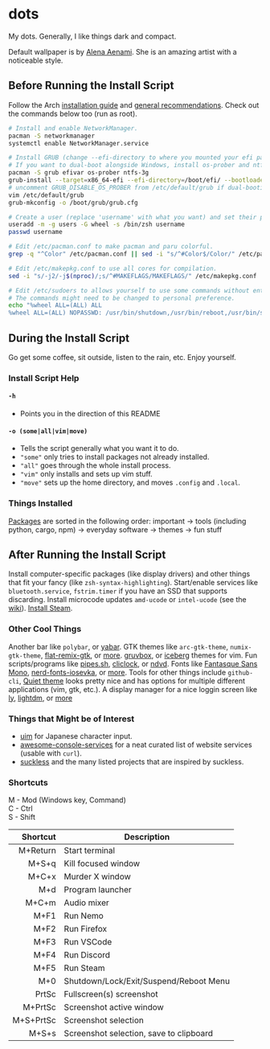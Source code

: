 # dots
 My dots. Generally, I like things dark and compact.

Default wallpaper is by [Alena Aenami](https://www.artstation.com/aenamiart). She is an amazing artist with a noticeable style.

## Before Running the Install Script
Follow the Arch [installation guide](https://wiki.archlinux.org/title/Installation_guide) and [general recommendations](https://wiki.archlinux.org/title/General_recommendations). 
Check out the commands below too (run as root).

```sh
# Install and enable NetworkManager.
pacman -S networkmanager
systemctl enable NetworkManager.service

# Install GRUB (change --efi-directory to where you mounted your efi partition)
# If you want to dual-boot alongside Windows, install os-prober and ntfs-3g
pacman -S grub efivar os-prober ntfs-3g
grub-install --target=x86_64-efi --efi-directory=/boot/efi/ --bootloader-id=GRUB
# uncomment GRUB_DISABLE_OS_PROBER from /etc/default/grub if dual-booting
vim /etc/default/grub
grub-mkconfig -o /boot/grub/grub.cfg

# Create a user (replace 'username' with what you want) and set their password.
useradd -m -g users -G wheel -s /bin/zsh username
passwd username

# Edit /etc/pacman.conf to make pacman and paru colorful.
grep -q "^Color" /etc/pacman.conf || sed -i "s/^#Color$/Color/" /etc/pacman.conf

# Edit /etc/makepkg.conf to use all cores for compilation.
sed -i "s/-j2/-j$(nproc)/;s/^#MAKEFLAGS/MAKEFLAGS/" /etc/makepkg.conf

# Edit /etc/sudoers to allows yourself to use some commands without entering a password. 
# The commands might need to be changed to personal preference.
echo "%wheel ALL=(ALL) ALL
%wheel ALL=(ALL) NOPASSWD: /usr/bin/shutdown,/usr/bin/reboot,/usr/bin/systemctl suspend,/usr/bin/wifi-menu,/usr/bin/mount,/usr/bin/umount,/usr/bin/pacman -Syu,/usr/bin/pacman -Syyu,/usr/bin/systemctl restart NetworkManager,/usr/bin/pacman -Syyu --noconfirm,/usr/bin/loadkeys,/usr/bin/paru" >> /etc/sudoers
```

## During the Install Script
Go get some coffee, sit outside, listen to the rain, etc. Enjoy yourself.

### Install Script Help
#### `-h`
- Points you in the direction of this README
#### `-o (some|all|vim|move)`
- Tells the script generally what you want it to do. 
- `"some"` only tries to install packages not already installed.
- `"all"` goes through the whole install process.
- `"vim"` only installs and sets up vim stuff.
- `"move"` sets up the home directory, and moves `.config` and `.local`.


### Things Installed
[Packages](./pkglist.csv) are sorted in the following order: important → tools (including python, cargo, npm) → everyday software → themes → fun stuff

## After Running the Install Script
Install computer-specific packages (like display drivers) and other things that fit your fancy (like `zsh-syntax-highlighting`). Start/enable services like `bluetooth.service`, `fstrim.timer` if you have an SSD that supports discarding. Install microcode updates `amd-ucode` or `intel-ucode` (see the [wiki](https://wiki.archlinux.org/title/microcode)). [Install Steam](https://wiki.archlinux.org/title/steam).

### Other Cool Things
Another bar like `polybar`, or [yabar](https://github.com/geommer/yabar).
GTK themes like `arc-gtk-theme`, `numix-gtk-theme`, [flat-remix-gtk](https://github.com/daniruiz/Flat-Remix-GTK), or [more](https://wiki.archlinux.org/title/GTK). 
[gruvbox](https://github.com/morhetz/gruvbox), or [iceberg](https://github.com/cocopon/iceberg.vim) themes for vim. 
Fun scripts/programs like [pipes.sh](https://github.com/pipeseroni/pipes.sh), [cliclock](https://github.com/clyde80/cliclock), or [ndvd](https://github.com/lennypeers/ndvd).
Fonts like [Fantasque Sans Mono](https://github.com/belluzj/fantasque-sans), [nerd-fonts-iosevka](https://github.com/ryanoasis/nerd-fonts/tree/master/patched-fonts/Iosevka), or [more](https://wiki.archlinux.org/title/fonts).
Tools for other things include `github-cli`, 
[Quiet theme](https://github.com/QuietTheme) looks pretty nice and has options for multiple different applications (vim, gtk, etc.).
A display manager for a nice loggin screen like [ly](https://github.com/nullgemm/ly), [lightdm](https://github.com/CanonicalLtd/lightdm/), or [more](https://wiki.archlinux.org/title/Display_manager)

### Things that Might be of Interest
- [uim](https://wiki.archlinux.org/title/Input_Japanese_using_uim) for Japanese character input.
- [awesome-console-services](https://github.com/chubin/awesome-console-services) for a neat curated list of website services (usable with `curl`).
- [suckless](https://suckless.org/) and the many listed projects that are inspired by suckless.

### Shortcuts
M - Mod (Windows key, Command)\
C - Ctrl\
S - Shift

Shortcut | Description
--------:|------------
M+Return | Start terminal
M+S+q    | Kill focused window
M+C+x    | Murder X window
M+d      | Program launcher
M+C+m    | Audio mixer
M+F1     | Run Nemo
M+F2     | Run Firefox
M+F3     | Run VSCode
M+F4     | Run Discord
M+F5     | Run Steam
M+0      | Shutdown/Lock/Exit/Suspend/Reboot Menu
PrtSc    | Fullscreen(s) screenshot
M+PrtSc  | Screenshot active window
M+S+PrtSc | Screenshot selection
M+S+s    | Screenshot selection, save to clipboard
